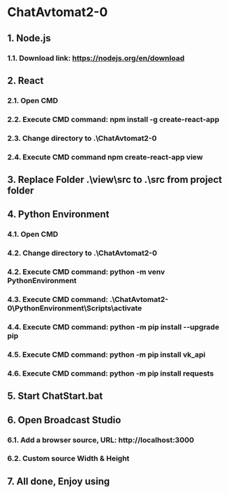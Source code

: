 # ChatAvtomat2-0
## 1. Node.js
### 1.1. Download link: https://nodejs.org/en/download
## 2. React
### 2.1. Open CMD
### 2.2. Execute CMD command: npm install -g create-react-app
### 2.3. Change directory to .\ChatAvtomat2-0
### 2.4. Execute CMD command npm create-react-app view
## 3. Replace Folder .\view\src to .\src from project folder
## 4. Python Environment
### 4.1. Open CMD
### 4.2. Change directory to .\ChatAvtomat2-0
### 4.2. Execute CMD command: python -m venv PythonEnvironment
### 4.3. Execute CMD command: .\ChatAvtomat2-0\PythonEnvironment\Scripts\activate
### 4.4. Execute CMD command: python -m pip install --upgrade pip
### 4.5. Execute CMD command: python -m pip install vk_api
### 4.6. Execute CMD command: python -m pip install requests
## 5. Start ChatStart.bat
## 6. Open Broadcast Studio
### 6.1. Add a browser source, URL: http://localhost:3000
### 6.2. Custom source Width & Height
## 7. All done, Enjoy using
